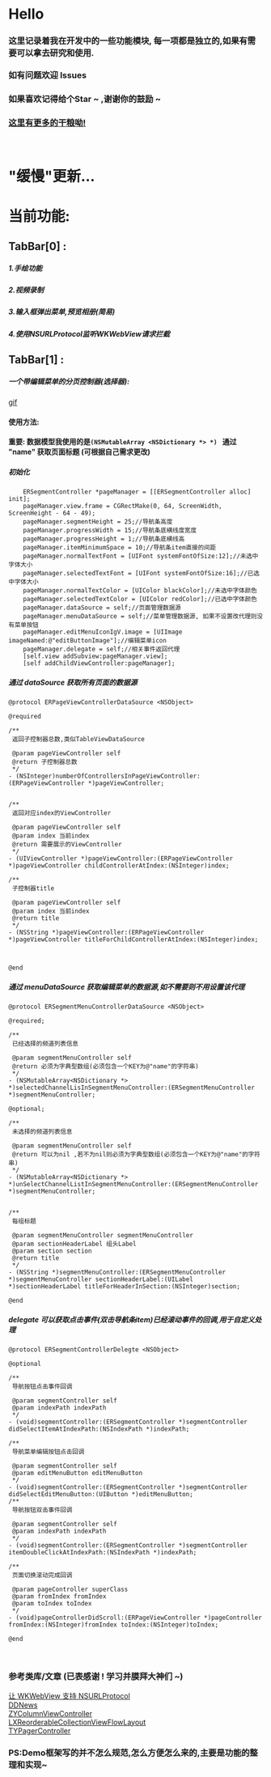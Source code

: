# Hello
### 这里记录着我在开发中的一些功能模块, 每一项都是独立的,如果有需要可以拿去研究和使用.<br/><br/> 如有问题欢迎 Issues
### 如果喜欢记得给个Star ~ ,谢谢你的鼓励 ~
### [这里有更多的干粮呦!](http://www.jianshu.com/u/4d7d75766c1a)
<br/>

# "缓慢"更新... 
# 当前功能:

## TabBar[0] :
##### 1.手绘功能
##### 2.视频录制
##### 3.输入框弹出菜单,预览相册(简易)
##### 4.使用NSURLProtocol监听WKWebView请求拦截

## TabBar[1] :
##### 一个带编辑菜单的分页控制器(选择器):
[gif](http://www.code4app.com/data/attachment/album/201707/07/152251ttr18lfstqskz21q.gif)

#### 使用方法:

#### 重要: 数据模型我使用的是``` (NSMutableArray <NSDictionary *> *)  ``` 通过 "name" 获取页面标题 (可根据自己需求更改)

##### 初始化

```
    ERSegmentController *pageManager = [[ERSegmentController alloc] init];
    pageManager.view.frame = CGRectMake(0, 64, ScreenWidth, ScreenHeight - 64 - 49);
    pageManager.segmentHeight = 25;//导航条高度
    pageManager.progressWidth = 15;//导航条底横线度宽度
    pageManager.progressHeight = 1;//导航条底横线高
    pageManager.itemMinimumSpace = 10;//导航条item直接的间距
    pageManager.normalTextFont = [UIFont systemFontOfSize:12];//未选中字体大小
    pageManager.selectedTextFont = [UIFont systemFontOfSize:16];//已选中字体大小
    pageManager.normalTextColor = [UIColor blackColor];//未选中字体颜色
    pageManager.selectedTextColor = [UIColor redColor];//已选中字体颜色
    pageManager.dataSource = self;//页面管理数据源
    pageManager.menuDataSource = self;//菜单管理数据源, 如果不设置改代理则没有菜单按钮
    pageManager.editMenuIconIgV.image = [UIImage imageNamed:@"editButtonImage"];//编辑菜单icon
    pageManager.delegate = self;//相关事件返回代理
    [self.view addSubview:pageManager.view];
    [self addChildViewController:pageManager];
```
##### 通过 dataSource 获取所有页面的数据源 

```
@protocol ERPageViewControllerDataSource <NSObject>

@required

/**
 返回子控制器总数,类似TableViewDataSource

 @param pageViewController self
 @return 子控制器总数
 */
- (NSInteger)numberOfControllersInPageViewController:(ERPageViewController *)pageViewController;


/**
 返回对应index的ViewController

 @param pageViewController self
 @param index 当前index
 @return 需要展示的ViewController
 */
- (UIViewController *)pageViewController:(ERPageViewController *)pageViewController childControllerAtIndex:(NSInteger)index;

/**
 子控制器title

 @param pageViewController self
 @param index 当前index
 @return title
 */
- (NSString *)pageViewController:(ERPageViewController *)pageViewController titleForChildControllerAtIndex:(NSInteger)index;



@end

```

##### 通过 menuDataSource 获取编辑菜单的数据源,如不需要则不用设置该代理

```
@protocol ERSegmentMenuControllerDataSource <NSObject>

@required;

/**
 已经选择的频道列表信息

 @param segmentMenuController self
 @return 必须为字典型数组(必须包含一个KEY为@"name"的字符串)
 */
- (NSMutableArray<NSDictionary *> *)selectedChannelLisInSegmentMenuController:(ERSegmentMenuController *)segmentMenuController;

@optional;

/**
 未选择的频道列表信息
 
 @param segmentMenuController self
 @return 可以为nil ,若不为nil则必须为字典型数组(必须包含一个KEY为@"name"的字符串)
 */
- (NSMutableArray<NSDictionary *> *)unSelectChannelListInSegmentMenuController:(ERSegmentMenuController *)segmentMenuController;


/**
 每组标题

 @param segmentMenuController segmentMenuController
 @param sectionHeaderLabel 组头Label
 @param section section
 @return title
 */
- (NSString *)segmentMenuController:(ERSegmentMenuController *)segmentMenuController sectionHeaderLabel:(UILabel *)sectionHeaderLabel titleForHeaderInSection:(NSInteger)section;

@end

```

##### delegate 可以获取点击事件(双击导航条item)已经滚动事件的回调,用于自定义处理

```
@protocol ERSegmentControllerDelegte <NSObject>

@optional

/**
 导航按钮点击事件回调

 @param segmentController self
 @param indexPath indexPath
 */
- (void)segmentController:(ERSegmentController *)segmentController didSelectItemAtIndexPath:(NSIndexPath *)indexPath;

/**
 导航菜单编辑按钮点击回调

 @param segmentController self
 @param editMenuButton editMenuButton
 */
- (void)segmentController:(ERSegmentController *)segmentController didSelectEditMenuButton:(UIButton *)editMenuButton;
/**
 导航按钮双击事件回调
 
 @param segmentController self
 @param indexPath indexPath
 */
- (void)segmentController:(ERSegmentController *)segmentController itemDoubleClickAtIndexPath:(NSIndexPath *)indexPath;

/**
 页面切换滚动完成回调

 @param pageController superClass
 @param fromIndex fromIndex
 @param toIndex toIndex
 */
- (void)pageControllerDidScroll:(ERPageViewController *)pageController fromIndex:(NSInteger)fromIndex toIndex:(NSInteger)toIndex;

@end

```

<br/>

### 参考类库/文章 (已表感谢 ! 学习并膜拜大神们 ~)

[让 WKWebView 支持 NSURLProtocol](https://blog.yeatse.com/2016/10/26/support-nsurlprotocol-in-wkwebview/)<br/>
[DDNews](https://github.com/iDvel/DDNews)<br/>
[ZYColumnViewController](https://github.com/r9ronaldozhang/ZYColumnViewController)<br/>
[LXReorderableCollectionViewFlowLayout](https://github.com/lxcid/LXReorderableCollectionViewFlowLayout)<br/>
[TYPagerController](https://github.com/12207480/TYPagerController)<br/>


### PS:Demo框架写的并不怎么规范,怎么方便怎么来的,主要是功能的整理和实现~
